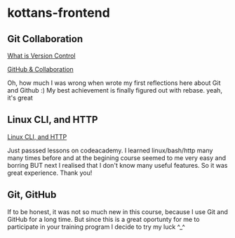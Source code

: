 # kottans-frontend

## Git Collaboration

[What is Version Control](https://github.com/nazmariam/kottans-frontend/raw/master/task_git_collaboration/1.png)

[GitHub & Collaboration](https://github.com/nazmariam/kottans-frontend/raw/master/task_git_collaboration/2.png)

Oh, how much I was wrong when wrote my first reflections here about Git and Github :) 
My best achievement is finally figured out with rebase. yeah, it's great


## Linux CLI, and HTTP

[Linux CLI, and HTTP](https://github.com/nazmariam/kottans-frontend/raw/master/task_linux_cli/1.png)

Just passsed lessons on codeacademy.
I learned linux/bash/http many many times before and at the begining course seemed to me very easy and borring BUT next I realised that I don't know many useful features. So it was great experience. Thank you! 

## Git, GitHub

If to be honest, it was not so much new in this course, because I use Git and GitHub for a long time. But since this is a great oportunty for me to participate in your training program I decide to try my luck ^_^ 

